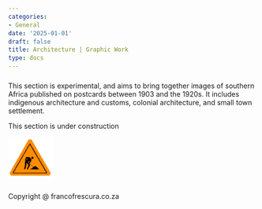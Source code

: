 ```yaml
---
categories:
- General
date: '2025-01-01'
draft: false
title: Architecture | Graphic Work
type: docs
---
```


##### 

This section is experimental, and aims to bring together images of southern Africa published on postcards between 1903 and the 1920s. It includes indigenous architecture and customs, colonial architecture, and small town settlement.

This section is under construction 

![underconstruction](/graphics/underconstruction.gif)

#####   

Copyright @ francofrescura.co.za